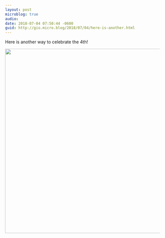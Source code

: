 ```yaml
---
layout: post
microblog: true
audio: 
date: 2018-07-04 07:50:44 -0600
guid: http://gio.micro.blog/2018/07/04/here-is-another.html
---
```

Here is another way to celebrate the 4th!

<img src="http://microblog.stevegio.net/uploads/2018/a1e4900b70.jpg" width="600" height="600" />
